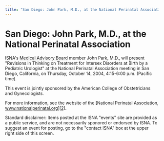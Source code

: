 ```yaml
---
title: "San Diego: John Park, M.D., at the National Perinatal Association"
---
```


# San Diego: John Park, M.D., at the National Perinatal Association

ISNA's [Medical Advisory Board][1] member John Park, M.D., will present "Revisions in Thinking on Treatment for Intersex Disorders at Birth by a Pediatric Urologist" at the National Perinatal Association meeting in San Diego, California, on Thursday, October 14, 2004, 4:15-6:00 p.m. (Pacific time).  
  
This event is jointly sponsored by the American College of Obstetricians and Gynecologists.  
  
For more information, see the website of the [National Perinatal Association, www.nationalperinatal.org][2].  
  
Standard disclaimer: Items posted at the ISNA "events" site are provided as a public service, and are not necessarily sponored or endorsed by ISNA. To suggest an event for posting, go to the "contact ISNA" box at the upper right side of this screen.

 [1]: about/medicalboard
 [2]: http://www.nationalperinatal.org